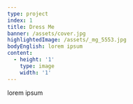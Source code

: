 ```yaml
---
type: project
index: 1
title: Dress Me
banner: /assets/cover.jpg
highlightedImage: /assets/_mg_5553.jpg
bodyEnglish: lorem ipsum
content:
  - height: '1'
    type: image
    width: '1'
---
```

lorem ipsum
